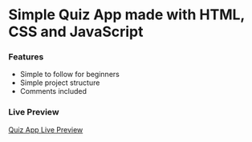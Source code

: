 # Simple Quiz App made with HTML, CSS and JavaScript
### Features
- Simple to follow for beginners
- Simple project structure
- Comments included
### Live Preview
[Quiz App Live Preview](https://virtualwiz1.github.io/js-projects/quizapp/)
